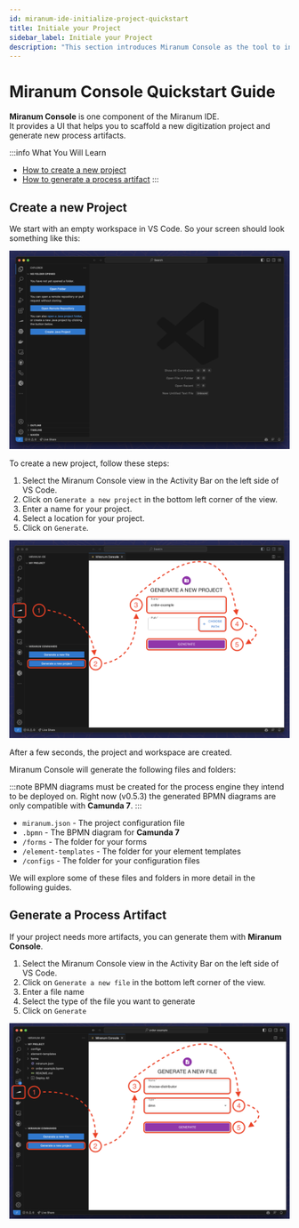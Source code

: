 ```yaml
---
id: miranum-ide-initialize-project-quickstart
title: Initiale your Project
sidebar_label: Initiale your Project
description: "This section introduces Miranum Console as the tool to initialize a project."
---
```


# Miranum Console Quickstart Guide

**Miranum Console** is one component of the Miranum IDE.  
It provides a UI that helps you to scaffold a new digitization project and generate new process artifacts.

:::info What You Will Learn
- [How to create a new project](#create-a-new-project)
- [How to generate a process artifact](#generate-a-process-artifact)
:::

## Create a new Project

We start with an empty workspace in VS Code.
So your screen should look something like this:

![Empty Workspace](../static/img/miranumIDE/miranumIDE_empty-workspace.png)

To create a new project, follow these steps:
1. Select the Miranum Console view in the Activity Bar on the left side of VS Code.
2. Click on `Generate a new project` in the bottom left corner of the view.
3. Enter a name for your project.
4. Select a location for your project.
5. Click on `Generate`.

![Create new Project](../static/img/miranumIDE/miranumIDE_create-new-project.png)

After a few seconds, the project and workspace are created.

Miranum Console will generate the following files and folders:

:::note
BPMN diagrams must be created for the process engine they intend to be deployed on.
Right now (v0.5.3) the generated BPMN diagrams are only compatible with **Camunda 7**.
:::

* `miranum.json` - The project configuration file
* `.bpmn` - The BPMN diagram for **Camunda 7**
* `/forms` - The folder for your forms
* `/element-templates` - The folder for your element templates
* `/configs` - The folder for your configuration files

We will explore some of these files and folders in more detail in the following guides.

## Generate a Process Artifact

If your project needs more artifacts, you can generate them with **Miranum Console**.
1. Select the Miranum Console view in the Activity Bar on the left side of VS Code.
2. Click on `Generate a new file` in the bottom left corner of the view.
3. Enter a file name
4. Select the type of the file you want to generate
5. Click on `Generate`

![Generate new File](../static/img/miranumIDE/miranumIDE_generate-new-file.png)
